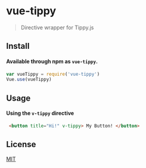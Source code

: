 # vue-tippy

> Directive wrapper for Tippy.js

## Install

#### Available through npm as `vue-tippy`.

  ``` js
  var vueTippy = require('vue-tippy')
  Vue.use(vueTippy)
  ```

## Usage

#### Using the `v-tippy` directive

``` html
 <button title="Hi!" v-tippy> My Button! </button>
```

## License

[MIT](http://opensource.org/licenses/MIT)